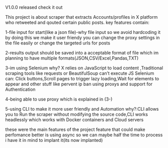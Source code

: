 V1.0.0 released check it out

This project is about scraper that extracts Accounts/profiles in X platform who retweeted and qouted certain public posts.
key features contain:

1-file input for start(like a json file)-why file input so we avoid hardcoding it by doing this we make it user friendy you can change the proxy settings in the file easily or change the targeted urls for posts

2-results output should be saved into a acceptable format of file which im planning to have multiple formats(JSON,CSV/Excel,Pandas,TXT)

3-im using Selenium why? X relies on JavaScript to load content ,Traditional scraping tools like requests or BeautifulSoup can’t execute JS Selenium can:
Click buttons,Scroll pages to trigger lazy loading,Wait for elements to appear and other stuff like pervent ip ban using proxys and support for Authentication

4-being able to use proxy which is explained in (3-)

5-using CLI to make it more user friendly and Automation why?:CLI allows you to Run the scraper without modifying the source code,CLI works headlessly which works with Docker containers and Cloud servers

these were the main features of the project
feature that could make perfomance better is using async so we can maybe half the time to process i have it in mind to implant it(its now implanted)
